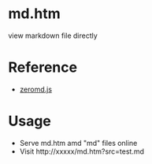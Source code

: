 # md.htm
view markdown file directly

# Reference
- [zeromd.js](https://github.com/zerodevx/zero-md)

# Usage
- Serve md.htm amd "md" files online
- Visit http://xxxxx/md.htm?src=test.md
